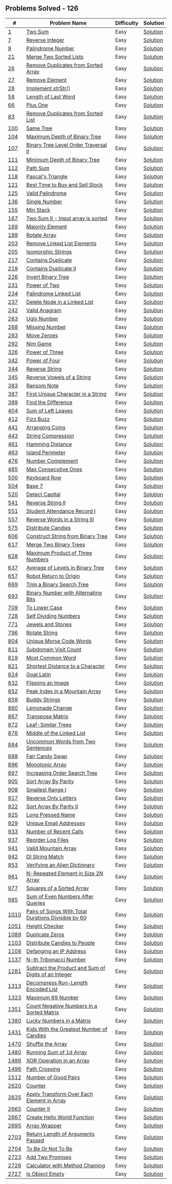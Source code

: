 ## Problems Solved - 126

| # | Problem Name | Difficulty | Solution |
| ---- | ------------ | ---------- | ----------- |  
| <a href="/Easy/1  Two Sum/">1</a> |  <a href="/Easy/1  Two Sum">Two Sum</a>| Easy | <a href="/Easy/1  Two Sum/twoSum.js">Solution</a> | 
| <a href="/Easy/7  Reverse Integer/">7</a> |  <a href="/Easy/7  Reverse Integer">Reverse Integer</a>| Easy | <a href="/Easy/7  Reverse Integer/reverseInteger.js">Solution</a> | 
| <a href="/Easy/9 Palindrome Number/">9</a> |  <a href="/Easy/9 Palindrome Number">Palindrome Number</a>| Easy | <a href="/Easy/9 Palindrome Number/palindromeNumber.js">Solution</a> | 
| <a href="/Easy/21  Merge Two Sorted Lists/">21</a> |  <a href="/Easy/21  Merge Two Sorted Lists">Merge Two Sorted Lists</a>| Easy | <a href="/Easy/21  Merge Two Sorted Lists/mergeTwoSortedLists.js">Solution</a> | 
| <a href="/Easy/26  Remove Duplicates from Sorted Array/">26</a> |  <a href="/Easy/26  Remove Duplicates from Sorted Array">Remove Duplicates from Sorted Array</a>| Easy | <a href="/Easy/26  Remove Duplicates from Sorted Array/removeDuplicatesFromSortedArray.js">Solution</a> | 
| <a href="/Easy/27  Remove Element/">27</a> |  <a href="/Easy/27  Remove Element">Remove Element</a>| Easy | <a href="/Easy/27  Remove Element/removeElement.js">Solution</a> | 
| <a href="/Easy/28 Implement strStr()/">28</a> |  <a href="/Easy/28 Implement strStr()">Implement strStr()</a>| Easy | <a href="/Easy/28 Implement strStr()/implementStrstr().js">Solution</a> | 
| <a href="/Easy/58  Length of Last Word/">58</a> |  <a href="/Easy/58  Length of Last Word">Length of Last Word</a>| Easy | <a href="/Easy/58  Length of Last Word/lengthOfLastWord.js">Solution</a> | 
| <a href="/Easy/66  Plus One/">66</a> |  <a href="/Easy/66  Plus One">Plus One</a>| Easy | <a href="/Easy/66  Plus One/plusOne.js">Solution</a> | 
| <a href="/Easy/83 Remove Duplicates from Sorted List/">83</a> |  <a href="/Easy/83 Remove Duplicates from Sorted List">Remove Duplicates from Sorted List</a>| Easy | <a href="/Easy/83 Remove Duplicates from Sorted List/removeDuplicatesFromSortedList.js">Solution</a> | 
| <a href="/Easy/100 Same Tree/">100</a> |  <a href="/Easy/100 Same Tree">Same Tree</a>| Easy | <a href="/Easy/100 Same Tree/sameTree.js">Solution</a> | 
| <a href="/Easy/104 Maximum Depth of Binary Tree/">104</a> |  <a href="/Easy/104 Maximum Depth of Binary Tree">Maximum Depth of Binary Tree</a>| Easy | <a href="/Easy/104 Maximum Depth of Binary Tree/maximumDepthOfBinaryTree.js">Solution</a> | 
| <a href="/Easy/107  Binary Tree Level Order Traversal II/">107</a> |  <a href="/Easy/107  Binary Tree Level Order Traversal II">Binary Tree Level Order Traversal II</a>| Easy | <a href="/Easy/107  Binary Tree Level Order Traversal II/binaryTreeLevelOrderTraversalIi.js">Solution</a> | 
| <a href="/Easy/111 Minimum Depth of Binary Tree/">111</a> |  <a href="/Easy/111 Minimum Depth of Binary Tree">Minimum Depth of Binary Tree</a>| Easy | <a href="/Easy/111 Minimum Depth of Binary Tree/minimumDepthOfBinaryTree.js">Solution</a> | 
| <a href="/Easy/112 Path Sum/">112</a> |  <a href="/Easy/112 Path Sum">Path Sum</a>| Easy | <a href="/Easy/112 Path Sum/pathSum.js">Solution</a> | 
| <a href="/Easy/118 Pascal's Triangle/">118</a> |  <a href="/Easy/118 Pascal's Triangle">Pascal's Triangle</a>| Easy | <a href="/Easy/118 Pascal's Triangle/pascal'sTriangle.js">Solution</a> | 
| <a href="/Easy/121  Best Time to Buy and Sell Stock/">121</a> |  <a href="/Easy/121  Best Time to Buy and Sell Stock">Best Time to Buy and Sell Stock</a>| Easy | <a href="/Easy/121  Best Time to Buy and Sell Stock/bestTimeToBuyAndSellStock.js">Solution</a> | 
| <a href="/Easy/125 Valid Palindrome/">125</a> |  <a href="/Easy/125 Valid Palindrome">Valid Palindrome</a>| Easy | <a href="/Easy/125 Valid Palindrome/validPalindrome.js">Solution</a> | 
| <a href="/Easy/136 Single Number/">136</a> |  <a href="/Easy/136 Single Number">Single Number</a>| Easy | <a href="/Easy/136 Single Number/singleNumber.js">Solution</a> | 
| <a href="/Easy/155 Min Stack/">155</a> |  <a href="/Easy/155 Min Stack">Min Stack</a>| Easy | <a href="/Easy/155 Min Stack/minStack.js">Solution</a> | 
| <a href="/Easy/167 Two Sum II - Input array is sorted/">167</a> |  <a href="/Easy/167 Two Sum II - Input array is sorted">Two Sum II - Input array is sorted</a>| Easy | <a href="/Easy/167 Two Sum II - Input array is sorted/twoSumIiInputArrayIsSorted.js">Solution</a> | 
| <a href="/Easy/169 Majority Element/">169</a> |  <a href="/Easy/169 Majority Element">Majority Element</a>| Easy | <a href="/Easy/169 Majority Element/majorityElement.js">Solution</a> | 
| <a href="/Easy/189  Rotate Array/">189</a> |  <a href="/Easy/189  Rotate Array">Rotate Array</a>| Easy | <a href="/Easy/189  Rotate Array/rotateArray.js">Solution</a> | 
| <a href="/Easy/203  Remove Linked List Elements/">203</a> |  <a href="/Easy/203  Remove Linked List Elements">Remove Linked List Elements</a>| Easy | <a href="/Easy/203  Remove Linked List Elements/removeLinkedListElements.js">Solution</a> | 
| <a href="/Easy/205  Isomorphic Strings/">205</a> |  <a href="/Easy/205  Isomorphic Strings">Isomorphic Strings</a>| Easy | <a href="/Easy/205  Isomorphic Strings/isomorphicStrings.js">Solution</a> | 
| <a href="/Easy/217  Contains Duplicate/">217</a> |  <a href="/Easy/217  Contains Duplicate">Contains Duplicate</a>| Easy | <a href="/Easy/217  Contains Duplicate/containsDuplicate.js">Solution</a> | 
| <a href="/Easy/219  Contains Duplicate II/">219</a> |  <a href="/Easy/219  Contains Duplicate II">Contains Duplicate II</a>| Easy | <a href="/Easy/219  Contains Duplicate II/containsDuplicateIi.js">Solution</a> | 
| <a href="/Easy/226 Invert Binary Tree/">226</a> |  <a href="/Easy/226 Invert Binary Tree">Invert Binary Tree</a>| Easy | <a href="/Easy/226 Invert Binary Tree/invertBinaryTree.js">Solution</a> | 
| <a href="/Easy/231  Power of Two/">231</a> |  <a href="/Easy/231  Power of Two">Power of Two</a>| Easy | <a href="/Easy/231  Power of Two/powerOfTwo.js">Solution</a> | 
| <a href="/Easy/234 Palindrome Linked List/">234</a> |  <a href="/Easy/234 Palindrome Linked List">Palindrome Linked List</a>| Easy | <a href="/Easy/234 Palindrome Linked List/palindromeLinkedList.js">Solution</a> | 
| <a href="/Easy/237 Delete Node in a Linked List/">237</a> |  <a href="/Easy/237 Delete Node in a Linked List">Delete Node in a Linked List</a>| Easy | <a href="/Easy/237 Delete Node in a Linked List/deleteNodeInALinkedList.js">Solution</a> | 
| <a href="/Easy/242 Valid Anagram/">242</a> |  <a href="/Easy/242 Valid Anagram">Valid Anagram</a>| Easy | <a href="/Easy/242 Valid Anagram/validAnagram.js">Solution</a> | 
| <a href="/Easy/263  Ugly Number/">263</a> |  <a href="/Easy/263  Ugly Number">Ugly Number</a>| Easy | <a href="/Easy/263  Ugly Number/uglyNumber.js">Solution</a> | 
| <a href="/Easy/268 Missing Number/">268</a> |  <a href="/Easy/268 Missing Number">Missing Number</a>| Easy | <a href="/Easy/268 Missing Number/missingNumber.js">Solution</a> | 
| <a href="/Easy/283  Move Zeroes/">283</a> |  <a href="/Easy/283  Move Zeroes">Move Zeroes</a>| Easy | <a href="/Easy/283  Move Zeroes/moveZeroes.js">Solution</a> | 
| <a href="/Easy/292 Nim Game/">292</a> |  <a href="/Easy/292 Nim Game">Nim Game</a>| Easy | <a href="/Easy/292 Nim Game/nimGame.js">Solution</a> | 
| <a href="/Easy/326  Power of Three/">326</a> |  <a href="/Easy/326  Power of Three">Power of Three</a>| Easy | <a href="/Easy/326  Power of Three/powerOfThree.js">Solution</a> | 
| <a href="/Easy/342  Power of Four/">342</a> |  <a href="/Easy/342  Power of Four">Power of Four</a>| Easy | <a href="/Easy/342  Power of Four/powerOfFour.js">Solution</a> | 
| <a href="/Easy/344 Reverse String/">344</a> |  <a href="/Easy/344 Reverse String">Reverse String</a>| Easy | <a href="/Easy/344 Reverse String/reverseString.js">Solution</a> | 
| <a href="/Easy/345 Reverse Vowels of a String/">345</a> |  <a href="/Easy/345 Reverse Vowels of a String">Reverse Vowels of a String</a>| Easy | <a href="/Easy/345 Reverse Vowels of a String/reverseVowelsOfAString.js">Solution</a> | 
| <a href="/Easy/383  Ransom Note/">383</a> |  <a href="/Easy/383  Ransom Note">Ransom Note</a>| Easy | <a href="/Easy/383  Ransom Note/ransomNote.js">Solution</a> | 
| <a href="/Easy/387 First Unique Character in a String/">387</a> |  <a href="/Easy/387 First Unique Character in a String">First Unique Character in a String</a>| Easy | <a href="/Easy/387 First Unique Character in a String/firstUniqueCharacterInAString.js">Solution</a> | 
| <a href="/Easy/389  Find the Difference/">389</a> |  <a href="/Easy/389  Find the Difference">Find the Difference</a>| Easy | <a href="/Easy/389  Find the Difference/findTheDifference.js">Solution</a> | 
| <a href="/Easy/404 Sum of Left Leaves/">404</a> |  <a href="/Easy/404 Sum of Left Leaves">Sum of Left Leaves</a>| Easy | <a href="/Easy/404 Sum of Left Leaves/sumOfLeftLeaves.js">Solution</a> | 
| <a href="/Easy/412 Fizz Buzz/">412</a> |  <a href="/Easy/412 Fizz Buzz">Fizz Buzz</a>| Easy | <a href="/Easy/412 Fizz Buzz/fizzBuzz.js">Solution</a> | 
| <a href="/Easy/441  Arranging Coins/">441</a> |  <a href="/Easy/441  Arranging Coins">Arranging Coins</a>| Easy | <a href="/Easy/441  Arranging Coins/arrangingCoins.js">Solution</a> | 
| <a href="/Easy/443 String Compression/">443</a> |  <a href="/Easy/443 String Compression">String Compression</a>| Easy | <a href="/Easy/443 String Compression/stringCompression.js">Solution</a> | 
| <a href="/Easy/461  Hamming Distance/">461</a> |  <a href="/Easy/461  Hamming Distance">Hamming Distance</a>| Easy | <a href="/Easy/461  Hamming Distance/hammingDistance.js">Solution</a> | 
| <a href="/Easy/463  Island Perimeter/">463</a> |  <a href="/Easy/463  Island Perimeter">Island Perimeter</a>| Easy | <a href="/Easy/463  Island Perimeter/islandPerimeter.js">Solution</a> | 
| <a href="/Easy/476  Number Complement/">476</a> |  <a href="/Easy/476  Number Complement">Number Complement</a>| Easy | <a href="/Easy/476  Number Complement/numberComplement.js">Solution</a> | 
| <a href="/Easy/485 Max Consecutive Ones/">485</a> |  <a href="/Easy/485 Max Consecutive Ones">Max Consecutive Ones</a>| Easy | <a href="/Easy/485 Max Consecutive Ones/maxConsecutiveOnes.js">Solution</a> | 
| <a href="/Easy/500  Keyboard Row/">500</a> |  <a href="/Easy/500  Keyboard Row">Keyboard Row</a>| Easy | <a href="/Easy/500  Keyboard Row/keyboardRow.js">Solution</a> | 
| <a href="/Easy/504  Base 7/">504</a> |  <a href="/Easy/504  Base 7">Base 7</a>| Easy | <a href="/Easy/504  Base 7/base7.js">Solution</a> | 
| <a href="/Easy/520 Detect Capital/">520</a> |  <a href="/Easy/520 Detect Capital">Detect Capital</a>| Easy | <a href="/Easy/520 Detect Capital/detectCapital.js">Solution</a> | 
| <a href="/Easy/541 Reverse String II/">541</a> |  <a href="/Easy/541 Reverse String II">Reverse String II</a>| Easy | <a href="/Easy/541 Reverse String II/reverseStringIi.js">Solution</a> | 
| <a href="/Easy/551 Student Attendance Record I/">551</a> |  <a href="/Easy/551 Student Attendance Record I">Student Attendance Record I</a>| Easy | <a href="/Easy/551 Student Attendance Record I/studentAttendanceRecordI.js">Solution</a> | 
| <a href="/Easy/557 Reverse Words in a String III/">557</a> |  <a href="/Easy/557 Reverse Words in a String III">Reverse Words in a String III</a>| Easy | <a href="/Easy/557 Reverse Words in a String III/reverseWordsInAStringIii.js">Solution</a> | 
| <a href="/Easy/575  Distribute Candies/">575</a> |  <a href="/Easy/575  Distribute Candies">Distribute Candies</a>| Easy | <a href="/Easy/575  Distribute Candies/distributeCandies.js">Solution</a> | 
| <a href="/Easy/606  Construct String from Binary Tree/">606</a> |  <a href="/Easy/606  Construct String from Binary Tree">Construct String from Binary Tree</a>| Easy | <a href="/Easy/606  Construct String from Binary Tree/constructStringFromBinaryTree.js">Solution</a> | 
| <a href="/Easy/617 Merge Two Binary Trees/">617</a> |  <a href="/Easy/617 Merge Two Binary Trees">Merge Two Binary Trees</a>| Easy | <a href="/Easy/617 Merge Two Binary Trees/mergeTwoBinaryTrees.js">Solution</a> | 
| <a href="/Easy/628  Maximum Product of Three Numbers/">628</a> |  <a href="/Easy/628  Maximum Product of Three Numbers">Maximum Product of Three Numbers</a>| Easy | <a href="/Easy/628  Maximum Product of Three Numbers/maximumProductOfThreeNumbers.js">Solution</a> | 
| <a href="/Easy/637 Average of Levels in Binary Tree/">637</a> |  <a href="/Easy/637 Average of Levels in Binary Tree">Average of Levels in Binary Tree</a>| Easy | <a href="/Easy/637 Average of Levels in Binary Tree/averageOfLevelsInBinaryTree.js">Solution</a> | 
| <a href="/Easy/657 Robot Return to Origin/">657</a> |  <a href="/Easy/657 Robot Return to Origin">Robot Return to Origin</a>| Easy | <a href="/Easy/657 Robot Return to Origin/robotReturnToOrigin.js">Solution</a> | 
| <a href="/Easy/669  Trim a Binary Search Tree/">669</a> |  <a href="/Easy/669  Trim a Binary Search Tree">Trim a Binary Search Tree</a>| Easy | <a href="/Easy/669  Trim a Binary Search Tree/trimABinarySearchTree.js">Solution</a> | 
| <a href="/Easy/693  Binary Number with Alternating Bits/">693</a> |  <a href="/Easy/693  Binary Number with Alternating Bits">Binary Number with Alternating Bits</a>| Easy | <a href="/Easy/693  Binary Number with Alternating Bits/binaryNumberWithAlternatingBits.js">Solution</a> | 
| <a href="/Easy/709 To Lower Case/">709</a> |  <a href="/Easy/709 To Lower Case">To Lower Case</a>| Easy | <a href="/Easy/709 To Lower Case/toLowerCase.js">Solution</a> | 
| <a href="/Easy/728  Self Dividing Numbers/">728</a> |  <a href="/Easy/728  Self Dividing Numbers">Self Dividing Numbers</a>| Easy | <a href="/Easy/728  Self Dividing Numbers/selfDividingNumbers.js">Solution</a> | 
| <a href="/Easy/771 Jewels and Stones/">771</a> |  <a href="/Easy/771 Jewels and Stones">Jewels and Stones</a>| Easy | <a href="/Easy/771 Jewels and Stones/jewelsAndStones.js">Solution</a> | 
| <a href="/Easy/796  Rotate String/">796</a> |  <a href="/Easy/796  Rotate String">Rotate String</a>| Easy | <a href="/Easy/796  Rotate String/rotateString.js">Solution</a> | 
| <a href="/Easy/804 Unique Morse Code Words/">804</a> |  <a href="/Easy/804 Unique Morse Code Words">Unique Morse Code Words</a>| Easy | <a href="/Easy/804 Unique Morse Code Words/uniqueMorseCodeWords.js">Solution</a> | 
| <a href="/Easy/811 Subdomain Visit Count/">811</a> |  <a href="/Easy/811 Subdomain Visit Count">Subdomain Visit Count</a>| Easy | <a href="/Easy/811 Subdomain Visit Count/subdomainVisitCount.js">Solution</a> | 
| <a href="/Easy/819  Most Common Word/">819</a> |  <a href="/Easy/819  Most Common Word">Most Common Word</a>| Easy | <a href="/Easy/819  Most Common Word/mostCommonWord.js">Solution</a> | 
| <a href="/Easy/821 Shortest Distance to a Character/">821</a> |  <a href="/Easy/821 Shortest Distance to a Character">Shortest Distance to a Character</a>| Easy | <a href="/Easy/821 Shortest Distance to a Character/shortestDistanceToACharacter.js">Solution</a> | 
| <a href="/Easy/824 Goat Latin/">824</a> |  <a href="/Easy/824 Goat Latin">Goat Latin</a>| Easy | <a href="/Easy/824 Goat Latin/goatLatin.js">Solution</a> | 
| <a href="/Easy/832 Flipping an Image/">832</a> |  <a href="/Easy/832 Flipping an Image">Flipping an Image</a>| Easy | <a href="/Easy/832 Flipping an Image/flippingAnImage.js">Solution</a> | 
| <a href="/Easy/852 Peak Index in a Mountain Array/">852</a> |  <a href="/Easy/852 Peak Index in a Mountain Array">Peak Index in a Mountain Array</a>| Easy | <a href="/Easy/852 Peak Index in a Mountain Array/peakIndexInAMountainArray.js">Solution</a> | 
| <a href="/Easy/859  Buddy Strings/">859</a> |  <a href="/Easy/859  Buddy Strings">Buddy Strings</a>| Easy | <a href="/Easy/859  Buddy Strings/buddyStrings.js">Solution</a> | 
| <a href="/Easy/860  Lemonade Change/">860</a> |  <a href="/Easy/860  Lemonade Change">Lemonade Change</a>| Easy | <a href="/Easy/860  Lemonade Change/lemonadeChange.js">Solution</a> | 
| <a href="/Easy/867  Transpose Matrix/">867</a> |  <a href="/Easy/867  Transpose Matrix">Transpose Matrix</a>| Easy | <a href="/Easy/867  Transpose Matrix/transposeMatrix.js">Solution</a> | 
| <a href="/Easy/872 Leaf-Similar Trees/">872</a> |  <a href="/Easy/872 Leaf-Similar Trees">Leaf-Similar Trees</a>| Easy | <a href="/Easy/872 Leaf-Similar Trees/leafSimilarTrees.js">Solution</a> | 
| <a href="/Easy/876 Middle of the Linked List/">876</a> |  <a href="/Easy/876 Middle of the Linked List">Middle of the Linked List</a>| Easy | <a href="/Easy/876 Middle of the Linked List/middleOfTheLinkedList.js">Solution</a> | 
| <a href="/Easy/884 Uncommon Words from Two Sentences/">884</a> |  <a href="/Easy/884 Uncommon Words from Two Sentences">Uncommon Words from Two Sentences</a>| Easy | <a href="/Easy/884 Uncommon Words from Two Sentences/uncommonWordsFromTwoSentences.js">Solution</a> | 
| <a href="/Easy/888 Fair Candy Swap/">888</a> |  <a href="/Easy/888 Fair Candy Swap">Fair Candy Swap</a>| Easy | <a href="/Easy/888 Fair Candy Swap/fairCandySwap.js">Solution</a> | 
| <a href="/Easy/896 Monotonic Array/">896</a> |  <a href="/Easy/896 Monotonic Array">Monotonic Array</a>| Easy | <a href="/Easy/896 Monotonic Array/monotonicArray.js">Solution</a> | 
| <a href="/Easy/897  Increasing Order Search Tree/">897</a> |  <a href="/Easy/897  Increasing Order Search Tree">Increasing Order Search Tree</a>| Easy | <a href="/Easy/897  Increasing Order Search Tree/increasingOrderSearchTree.js">Solution</a> | 
| <a href="/Easy/905 Sort Array By Parity/">905</a> |  <a href="/Easy/905 Sort Array By Parity">Sort Array By Parity</a>| Easy | <a href="/Easy/905 Sort Array By Parity/sortArrayByParity.js">Solution</a> | 
| <a href="/Easy/908  Smallest Range I/">908</a> |  <a href="/Easy/908  Smallest Range I">Smallest Range I</a>| Easy | <a href="/Easy/908  Smallest Range I/smallestRangeI.js">Solution</a> | 
| <a href="/Easy/917 Reverse Only Letters/">917</a> |  <a href="/Easy/917 Reverse Only Letters">Reverse Only Letters</a>| Easy | <a href="/Easy/917 Reverse Only Letters/reverseOnlyLetters.js">Solution</a> | 
| <a href="/Easy/922  Sort Array By Parity II/">922</a> |  <a href="/Easy/922  Sort Array By Parity II">Sort Array By Parity II</a>| Easy | <a href="/Easy/922  Sort Array By Parity II/sortArrayByParityIi.js">Solution</a> | 
| <a href="/Easy/925 Long Pressed Name/">925</a> |  <a href="/Easy/925 Long Pressed Name">Long Pressed Name</a>| Easy | <a href="/Easy/925 Long Pressed Name/longPressedName.js">Solution</a> | 
| <a href="/Easy/929 Unique Email Addresses/">929</a> |  <a href="/Easy/929 Unique Email Addresses">Unique Email Addresses</a>| Easy | <a href="/Easy/929 Unique Email Addresses/uniqueEmailAddresses.js">Solution</a> | 
| <a href="/Easy/933 Number of Recent Calls/">933</a> |  <a href="/Easy/933 Number of Recent Calls">Number of Recent Calls</a>| Easy | <a href="/Easy/933 Number of Recent Calls/numberOfRecentCalls.js">Solution</a> | 
| <a href="/Easy/937 Reorder Log Files/">937</a> |  <a href="/Easy/937 Reorder Log Files">Reorder Log Files</a>| Easy | <a href="/Easy/937 Reorder Log Files/reorderLogFiles.js">Solution</a> | 
| <a href="/Easy/941  Valid Mountain Array/">941</a> |  <a href="/Easy/941  Valid Mountain Array">Valid Mountain Array</a>| Easy | <a href="/Easy/941  Valid Mountain Array/validMountainArray.js">Solution</a> | 
| <a href="/Easy/942  DI String Match/">942</a> |  <a href="/Easy/942  DI String Match">DI String Match</a>| Easy | <a href="/Easy/942  DI String Match/diStringMatch.js">Solution</a> | 
| <a href="/Easy/953  Verifying an Alien Dictionary/">953</a> |  <a href="/Easy/953  Verifying an Alien Dictionary">Verifying an Alien Dictionary</a>| Easy | <a href="/Easy/953  Verifying an Alien Dictionary/verifyingAnAlienDictionary.js">Solution</a> | 
| <a href="/Easy/961  N-Repeated Element in Size 2N Array/">961</a> |  <a href="/Easy/961  N-Repeated Element in Size 2N Array">N-Repeated Element in Size 2N Array</a>| Easy | <a href="/Easy/961  N-Repeated Element in Size 2N Array/nRepeatedElementInSize2nArray.js">Solution</a> | 
| <a href="/Easy/977  Squares of a Sorted Array/">977</a> |  <a href="/Easy/977  Squares of a Sorted Array">Squares of a Sorted Array</a>| Easy | <a href="/Easy/977  Squares of a Sorted Array/squaresOfASortedArray.js">Solution</a> | 
| <a href="/Easy/985  Sum of Even Numbers After Queries/">985</a> |  <a href="/Easy/985  Sum of Even Numbers After Queries">Sum of Even Numbers After Queries</a>| Easy | <a href="/Easy/985  Sum of Even Numbers After Queries/sumOfEvenNumbersAfterQueries.js">Solution</a> | 
| <a href="/Easy/1010  Pairs of Songs With Total Durations Divisible by 60/">1010</a> |  <a href="/Easy/1010  Pairs of Songs With Total Durations Divisible by 60">Pairs of Songs With Total Durations Divisible by 60</a>| Easy | <a href="/Easy/1010  Pairs of Songs With Total Durations Divisible by 60/pairsOfSongsWithTotalDurationsDivisibleBy60.js">Solution</a> | 
| <a href="/Easy/1051  Height Checker/">1051</a> |  <a href="/Easy/1051  Height Checker">Height Checker</a>| Easy | <a href="/Easy/1051  Height Checker/heightChecker.js">Solution</a> | 
| <a href="/Easy/1089  Duplicate Zeros/">1089</a> |  <a href="/Easy/1089  Duplicate Zeros">Duplicate Zeros</a>| Easy | <a href="/Easy/1089  Duplicate Zeros/duplicateZeros.js">Solution</a> | 
| <a href="/Easy/1103  Distribute Candies to People/">1103</a> |  <a href="/Easy/1103  Distribute Candies to People">Distribute Candies to People</a>| Easy | <a href="/Easy/1103  Distribute Candies to People/distributeCandiesToPeople.js">Solution</a> | 
| <a href="/Easy/1108  Defanging an IP Address/">1108</a> |  <a href="/Easy/1108  Defanging an IP Address">Defanging an IP Address</a>| Easy | <a href="/Easy/1108  Defanging an IP Address/defangingAnIpAddress.js">Solution</a> | 
| <a href="/Easy/1137  N-th Tribonacci Number/">1137</a> |  <a href="/Easy/1137  N-th Tribonacci Number">N-th Tribonacci Number</a>| Easy | <a href="/Easy/1137  N-th Tribonacci Number/nThTribonacciNumber.js">Solution</a> | 
| <a href="/Easy/1281  Subtract the Product and Sum of Digits of an Integer/">1281</a> |  <a href="/Easy/1281  Subtract the Product and Sum of Digits of an Integer">Subtract the Product and Sum of Digits of an Integer</a>| Easy | <a href="/Easy/1281  Subtract the Product and Sum of Digits of an Integer/subtractTheProductAndSumOfDigitsOfAnInteger.js">Solution</a> | 
| <a href="/Easy/1313  Decompress Run-Length Encoded List/">1313</a> |  <a href="/Easy/1313  Decompress Run-Length Encoded List">Decompress Run-Length Encoded List</a>| Easy | <a href="/Easy/1313  Decompress Run-Length Encoded List/decompressRunLengthEncodedList.js">Solution</a> | 
| <a href="/Easy/1323  Maximum 69 Number/">1323</a> |  <a href="/Easy/1323  Maximum 69 Number">Maximum 69 Number</a>| Easy | <a href="/Easy/1323  Maximum 69 Number/maximum69Number.js">Solution</a> | 
| <a href="/Easy/1351  Count Negative Numbers in a Sorted Matrix/">1351</a> |  <a href="/Easy/1351  Count Negative Numbers in a Sorted Matrix">Count Negative Numbers in a Sorted Matrix</a>| Easy | <a href="/Easy/1351  Count Negative Numbers in a Sorted Matrix/countNegativeNumbersInASortedMatrix.js">Solution</a> | 
| <a href="/Easy/1380  Lucky Numbers in a Matrix/">1380</a> |  <a href="/Easy/1380  Lucky Numbers in a Matrix">Lucky Numbers in a Matrix</a>| Easy | <a href="/Easy/1380  Lucky Numbers in a Matrix/luckyNumbersInAMatrix.js">Solution</a> | 
| <a href="/Easy/1431  Kids With the Greatest Number of Candies/">1431</a> |  <a href="/Easy/1431  Kids With the Greatest Number of Candies">Kids With the Greatest Number of Candies</a>| Easy | <a href="/Easy/1431  Kids With the Greatest Number of Candies/kidsWithTheGreatestNumberOfCandies.js">Solution</a> | 
| <a href="/Easy/1470  Shuffle the Array/">1470</a> |  <a href="/Easy/1470  Shuffle the Array">Shuffle the Array</a>| Easy | <a href="/Easy/1470  Shuffle the Array/shuffleTheArray.js">Solution</a> | 
| <a href="/Easy/1480  Running Sum of 1d Array/">1480</a> |  <a href="/Easy/1480  Running Sum of 1d Array">Running Sum of 1d Array</a>| Easy | <a href="/Easy/1480  Running Sum of 1d Array/runningSumOf1dArray.js">Solution</a> | 
| <a href="/Easy/1486  XOR Operation in an Array/">1486</a> |  <a href="/Easy/1486  XOR Operation in an Array">XOR Operation in an Array</a>| Easy | <a href="/Easy/1486  XOR Operation in an Array/xorOperationInAnArray.js">Solution</a> | 
| <a href="/Easy/1496  Path Crossing/">1496</a> |  <a href="/Easy/1496  Path Crossing">Path Crossing</a>| Easy | <a href="/Easy/1496  Path Crossing/pathCrossing.js">Solution</a> | 
| <a href="/Easy/1512  Number of Good Pairs/">1512</a> |  <a href="/Easy/1512  Number of Good Pairs">Number of Good Pairs</a>| Easy | <a href="/Easy/1512  Number of Good Pairs/numberOfGoodPairs.js">Solution</a> | 
| <a href="/Easy/2620 Counter/">2620</a> |  <a href="/Easy/2620 Counter">Counter</a>| Easy | <a href="/Easy/2620 Counter/counter.js">Solution</a> | 
| <a href="/Easy/2635 Apply Transform Over Each Element in Array/">2635</a> |  <a href="/Easy/2635 Apply Transform Over Each Element in Array">Apply Transform Over Each Element in Array</a>| Easy | <a href="/Easy/2635 Apply Transform Over Each Element in Array/applyTransformOverEachElementInArray.js">Solution</a> | 
| <a href="/Easy/2665 Counter II/">2665</a> |  <a href="/Easy/2665 Counter II">Counter II</a>| Easy | <a href="/Easy/2665 Counter II/counterIi.js">Solution</a> | 
| <a href="/Easy/2667 Create Hello World Function/">2667</a> |  <a href="/Easy/2667 Create Hello World Function">Create Hello World Function</a>| Easy | <a href="/Easy/2667 Create Hello World Function/createHelloWorldFunction.js">Solution</a> | 
| <a href="/Easy/2695 Array Wrapper/">2695</a> |  <a href="/Easy/2695 Array Wrapper">Array Wrapper</a>| Easy | <a href="/Easy/2695 Array Wrapper/arrayWrapper.js">Solution</a> | 
| <a href="/Easy/2703 Return Length of Arguments Passed/">2703</a> |  <a href="/Easy/2703 Return Length of Arguments Passed">Return Length of Arguments Passed</a>| Easy | <a href="/Easy/2703 Return Length of Arguments Passed/returnLengthOfArgumentsPassed.js">Solution</a> | 
| <a href="/Easy/2704 To Be Or Not To Be/">2704</a> |  <a href="/Easy/2704 To Be Or Not To Be">To Be Or Not To Be</a>| Easy | <a href="/Easy/2704 To Be Or Not To Be/toBeOrNotToBe.js">Solution</a> | 
| <a href="/Easy/2723 Add Two Promises/">2723</a> |  <a href="/Easy/2723 Add Two Promises">Add Two Promises</a>| Easy | <a href="/Easy/2723 Add Two Promises/addTwoPromises.js">Solution</a> | 
| <a href="/Easy/2726 Calculator with Method Chaining/">2726</a> |  <a href="/Easy/2726 Calculator with Method Chaining">Calculator with Method Chaining</a>| Easy | <a href="/Easy/2726 Calculator with Method Chaining/calculatorWithMethodChaining.js">Solution</a> | 
| <a href="/Easy/2727 Is Object Empty/">2727</a> |  <a href="/Easy/2727 Is Object Empty">Is Object Empty</a>| Easy | <a href="/Easy/2727 Is Object Empty/isObjectEmpty.js">Solution</a> | 
